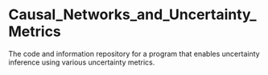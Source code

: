 # Causal_Networks_and_Uncertainty_Metrics
The code and information repository for a program that enables uncertainty inference using various uncertainty metrics. 
